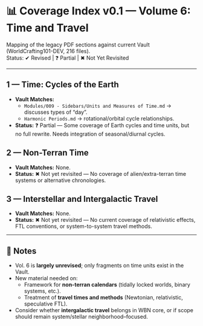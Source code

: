 # 📊 Coverage Index v0.1 — Volume 6: Time and Travel

Mapping of the legacy PDF sections against current Vault (WorldCrafting101-DEV, 216 files).  
Status: ✔ Revised | ❓ Partial | ✖ Not Yet Revisited  

---

## 1 — Time: Cycles of the Earth
- **Vault Matches:**  
  - `Modules/009 - Sidebars/Units and Measures of Time.md` → discusses types of “day”.  
  - `Harmonic Periods.md` → rotational/orbital cycle relationships.  
- **Status:** ❓ Partial — Some coverage of Earth cycles and time units, but no full rewrite. Needs integration of seasonal/diurnal cycles.  

## 2 — Non-Terran Time
- **Vault Matches:** None.  
- **Status:** ✖ Not yet revisited — No coverage of alien/extra-terran time systems or alternative chronologies.  

## 3 — Interstellar and Intergalactic Travel
- **Vault Matches:** None.  
- **Status:** ✖ Not yet revisited — No current coverage of relativistic effects, FTL conventions, or system-to-system travel methods.  

---

## 📌 Notes
- Vol. 6 is **largely unrevised**; only fragments on time units exist in the Vault.  
- New material needed on:  
  - Framework for **non-terran calendars** (tidally locked worlds, binary systems, etc.).  
  - Treatment of **travel times and methods** (Newtonian, relativistic, speculative FTL).  
- Consider whether **intergalactic travel** belongs in WBN core, or if scope should remain system/stellar neighborhood–focused.  

